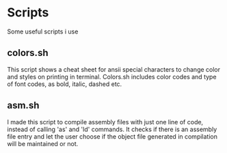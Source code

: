 # Scripts
Some useful scripts i use

## colors.sh
This script shows a cheat sheet for ansii special characters to change color and
styles on printing in terminal. Colors.sh includes color codes and type of font
codes, as bold, italic, dashed etc.

## asm.sh
I made this script to compile assembly files with just one line of code, instead
of calling 'as' and 'ld' commands. It checks if there is an assembly file entry
and let the user choose if the object file generated in compilation will be
maintained or not.
